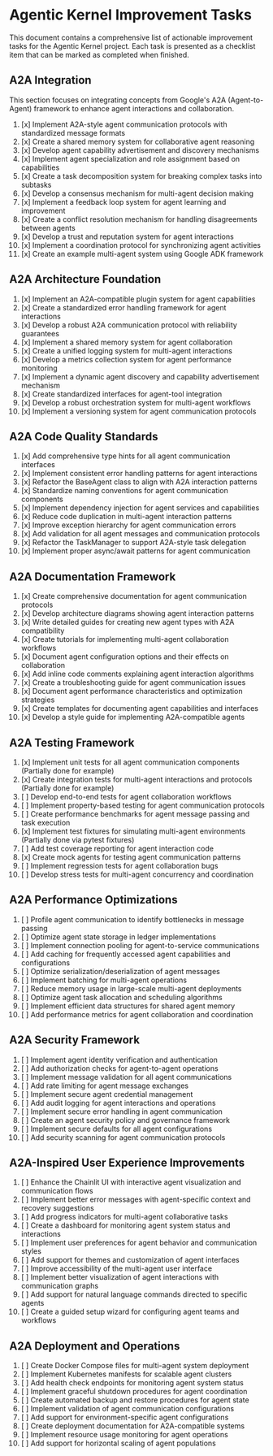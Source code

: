 # Agentic Kernel Improvement Tasks

This document contains a comprehensive list of actionable improvement tasks for the Agentic Kernel project. Each task is presented as a checklist item that can be marked as completed when finished.

## A2A Integration

This section focuses on integrating concepts from Google's A2A (Agent-to-Agent) framework to enhance agent interactions and collaboration.

1. [x] Implement A2A-style agent communication protocols with standardized message formats
2. [x] Create a shared memory system for collaborative agent reasoning
3. [x] Develop agent capability advertisement and discovery mechanisms
4. [x] Implement agent specialization and role assignment based on capabilities
5. [x] Create a task decomposition system for breaking complex tasks into subtasks
6. [x] Develop a consensus mechanism for multi-agent decision making
7. [x] Implement a feedback loop system for agent learning and improvement
8. [x] Create a conflict resolution mechanism for handling disagreements between agents
9. [x] Develop a trust and reputation system for agent interactions
10. [x] Implement a coordination protocol for synchronizing agent activities
11. [x] Create an example multi-agent system using Google ADK framework

## A2A Architecture Foundation

1. [x] Implement an A2A-compatible plugin system for agent capabilities
2. [x] Create a standardized error handling framework for agent interactions
3. [x] Develop a robust A2A communication protocol with reliability guarantees
4. [x] Implement a shared memory system for agent collaboration
5. [x] Create a unified logging system for multi-agent interactions
6. [x] Develop a metrics collection system for agent performance monitoring
7. [x] Implement a dynamic agent discovery and capability advertisement mechanism
8. [x] Create standardized interfaces for agent-tool integration
9. [x] Develop a robust orchestration system for multi-agent workflows
10. [x] Implement a versioning system for agent communication protocols

## A2A Code Quality Standards

1. [x] Add comprehensive type hints for all agent communication interfaces
2. [x] Implement consistent error handling patterns for agent interactions
3. [x] Refactor the BaseAgent class to align with A2A interaction patterns
4. [x] Standardize naming conventions for agent communication components
5. [x] Implement dependency injection for agent services and capabilities
6. [x] Reduce code duplication in multi-agent interaction patterns
7. [x] Improve exception hierarchy for agent communication errors
8. [x] Add validation for all agent messages and communication protocols
9. [x] Refactor the TaskManager to support A2A-style task delegation
10. [x] Implement proper async/await patterns for agent communication

## A2A Documentation Framework

1. [x] Create comprehensive documentation for agent communication protocols
2. [x] Develop architecture diagrams showing agent interaction patterns
3. [x] Write detailed guides for creating new agent types with A2A compatibility
4. [x] Create tutorials for implementing multi-agent collaboration workflows
5. [x] Document agent configuration options and their effects on collaboration
6. [x] Add inline code comments explaining agent interaction algorithms
7. [x] Create a troubleshooting guide for agent communication issues
8. [x] Document agent performance characteristics and optimization strategies
9. [x] Create templates for documenting agent capabilities and interfaces
10. [x] Develop a style guide for implementing A2A-compatible agents

## A2A Testing Framework

1. [x] Implement unit tests for all agent communication components (Partially done for example)
2. [x] Create integration tests for multi-agent interactions and protocols (Partially done for example)
3. [ ] Develop end-to-end tests for agent collaboration workflows
4. [ ] Implement property-based testing for agent communication protocols
5. [ ] Create performance benchmarks for agent message passing and task execution
6. [x] Implement test fixtures for simulating multi-agent environments (Partially done via pytest fixtures)
7. [ ] Add test coverage reporting for agent interaction code
8. [x] Create mock agents for testing agent communication patterns
9. [ ] Implement regression tests for agent collaboration bugs
10. [ ] Develop stress tests for multi-agent concurrency and coordination

## A2A Performance Optimizations

1. [ ] Profile agent communication to identify bottlenecks in message passing
2. [ ] Optimize agent state storage in ledger implementations
3. [ ] Implement connection pooling for agent-to-service communications
4. [ ] Add caching for frequently accessed agent capabilities and configurations
5. [ ] Optimize serialization/deserialization of agent messages
6. [ ] Implement batching for multi-agent operations
7. [ ] Reduce memory usage in large-scale multi-agent deployments
8. [ ] Optimize agent task allocation and scheduling algorithms
9. [ ] Implement efficient data structures for shared agent memory
10. [ ] Add performance metrics for agent collaboration and coordination

## A2A Security Framework

1. [ ] Implement agent identity verification and authentication
2. [ ] Add authorization checks for agent-to-agent operations
3. [ ] Implement message validation for all agent communications
4. [ ] Add rate limiting for agent message exchanges
5. [ ] Implement secure agent credential management
6. [ ] Add audit logging for agent interactions and operations
7. [ ] Implement secure error handling in agent communication
8. [ ] Create an agent security policy and governance framework
9. [ ] Implement secure defaults for all agent configurations
10. [ ] Add security scanning for agent communication protocols

## A2A-Inspired User Experience Improvements

1. [ ] Enhance the Chainlit UI with interactive agent visualization and communication flows
2. [ ] Implement better error messages with agent-specific context and recovery suggestions
3. [ ] Add progress indicators for multi-agent collaborative tasks
4. [ ] Create a dashboard for monitoring agent system status and interactions
5. [ ] Implement user preferences for agent behavior and communication styles
6. [ ] Add support for themes and customization of agent interfaces
7. [ ] Improve accessibility of the multi-agent user interface
8. [ ] Implement better visualization of agent interactions with communication graphs
9. [ ] Add support for natural language commands directed to specific agents
10. [ ] Create a guided setup wizard for configuring agent teams and workflows

## A2A Deployment and Operations

1. [ ] Create Docker Compose files for multi-agent system deployment
2. [ ] Implement Kubernetes manifests for scalable agent clusters
3. [ ] Add health check endpoints for monitoring agent system status
4. [ ] Implement graceful shutdown procedures for agent coordination
5. [ ] Create automated backup and restore procedures for agent state
6. [ ] Implement validation of agent communication configurations
7. [ ] Add support for environment-specific agent configurations
8. [ ] Create deployment documentation for A2A-compatible systems
9. [ ] Implement resource usage monitoring for agent operations
10. [ ] Add support for horizontal scaling of agent populations
